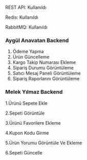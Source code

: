 REST API: Kullanıldı

Redis: Kullanıldı

RabbitMQ: Kullanıldı


###  Aygül Anavatan Backend
1. Ödeme Yapma
2. Ürün Güncelleme
3. Kargo Takip Numarası Ekleme
4. Sipariş Durumu Görüntüleme
5. Satıcı Mesaj Paneli Görüntüleme
6. Sipariş Raporlarını Görüntüleme



### Melek Yılmaz Backend

1.Ürünü Sepete Ekle

2.Sepeti Görüntüle

3.Ürünü Favorilere Ekleme

4.Kupon Kodu Girme

5.Ürün Yorumu Görüntüle Ve Ekleme

6.Sepeti Güncelle
